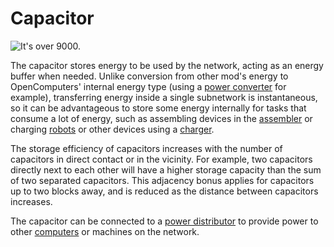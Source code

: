 # Capacitor

![It's over 9000.](oredict:oc:capacitor)

The capacitor stores energy to be used by the network, acting as an energy buffer when needed. Unlike conversion from other mod's energy to OpenComputers' internal energy type (using a [power converter](powerConverter.md) for example), transferring energy inside a single subnetwork is instantaneous, so it can be advantageous to store some energy internally for tasks that consume a lot of energy, such as assembling devices in the [assembler](assembler.md) or charging [robots](robot.md) or other devices using a [charger](charger.md).

The storage efficiency of capacitors increases with the number of capacitors in direct contact or in the vicinity. For example, two capacitors directly next to each other will have a higher storage capacity than the sum of two separated capacitors. This adjacency bonus applies for capacitors up to two blocks away, and is reduced as the distance between capacitors increases.

The capacitor can be connected to a [power distributor](powerDistributor.md) to provide power to other [computers](../general/computer.md) or machines on the network.
